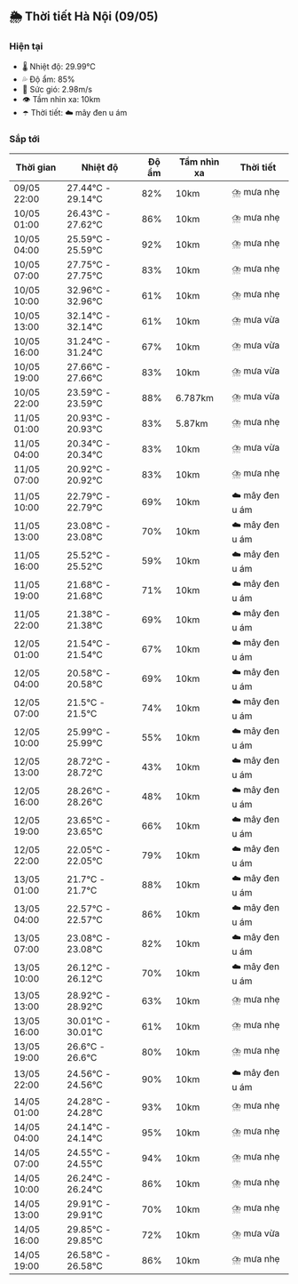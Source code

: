 ## 🌦️ Thời tiết Hà Nội (09/05)

### Hiện tại

- 🌡️ Nhiệt độ: 29.99℃
- 💦 Độ ẩm: 85%
- 💨 Sức gió: 2.98m/s
- 👁️ Tầm nhìn xa: 10km
- ☂️ Thời tiết: ☁️ mây đen u ám

### Sắp tới

| Thời gian | Nhiệt độ | Độ ẩm | Tầm nhìn xa | Thời tiết |
| --- | --- | --- | --- | --- |
| 09/05 22:00 | 27.44℃ - 29.14℃ | 82% | 10km | ⛈️ mưa nhẹ |
| 10/05 01:00 | 26.43℃ - 27.62℃ | 86% | 10km | ⛈️ mưa nhẹ |
| 10/05 04:00 | 25.59℃ - 25.59℃ | 92% | 10km | ⛈️ mưa nhẹ |
| 10/05 07:00 | 27.75℃ - 27.75℃ | 83% | 10km | ⛈️ mưa nhẹ |
| 10/05 10:00 | 32.96℃ - 32.96℃ | 61% | 10km | ⛈️ mưa nhẹ |
| 10/05 13:00 | 32.14℃ - 32.14℃ | 61% | 10km | ⛈️ mưa vừa |
| 10/05 16:00 | 31.24℃ - 31.24℃ | 67% | 10km | ⛈️ mưa vừa |
| 10/05 19:00 | 27.66℃ - 27.66℃ | 83% | 10km | ⛈️ mưa vừa |
| 10/05 22:00 | 23.59℃ - 23.59℃ | 88% | 6.787km | ⛈️ mưa vừa |
| 11/05 01:00 | 20.93℃ - 20.93℃ | 83% | 5.87km | ⛈️ mưa nhẹ |
| 11/05 04:00 | 20.34℃ - 20.34℃ | 83% | 10km | ⛈️ mưa vừa |
| 11/05 07:00 | 20.92℃ - 20.92℃ | 83% | 10km | ⛈️ mưa nhẹ |
| 11/05 10:00 | 22.79℃ - 22.79℃ | 69% | 10km | ☁️ mây đen u ám |
| 11/05 13:00 | 23.08℃ - 23.08℃ | 70% | 10km | ☁️ mây đen u ám |
| 11/05 16:00 | 25.52℃ - 25.52℃ | 59% | 10km | ☁️ mây đen u ám |
| 11/05 19:00 | 21.68℃ - 21.68℃ | 71% | 10km | ☁️ mây đen u ám |
| 11/05 22:00 | 21.38℃ - 21.38℃ | 69% | 10km | ☁️ mây đen u ám |
| 12/05 01:00 | 21.54℃ - 21.54℃ | 67% | 10km | ☁️ mây đen u ám |
| 12/05 04:00 | 20.58℃ - 20.58℃ | 69% | 10km | ☁️ mây đen u ám |
| 12/05 07:00 | 21.5℃ - 21.5℃ | 74% | 10km | ☁️ mây đen u ám |
| 12/05 10:00 | 25.99℃ - 25.99℃ | 55% | 10km | ☁️ mây đen u ám |
| 12/05 13:00 | 28.72℃ - 28.72℃ | 43% | 10km | ☁️ mây đen u ám |
| 12/05 16:00 | 28.26℃ - 28.26℃ | 48% | 10km | ☁️ mây đen u ám |
| 12/05 19:00 | 23.65℃ - 23.65℃ | 66% | 10km | ☁️ mây đen u ám |
| 12/05 22:00 | 22.05℃ - 22.05℃ | 79% | 10km | ☁️ mây đen u ám |
| 13/05 01:00 | 21.7℃ - 21.7℃ | 88% | 10km | ☁️ mây đen u ám |
| 13/05 04:00 | 22.57℃ - 22.57℃ | 86% | 10km | ☁️ mây đen u ám |
| 13/05 07:00 | 23.08℃ - 23.08℃ | 82% | 10km | ☁️ mây đen u ám |
| 13/05 10:00 | 26.12℃ - 26.12℃ | 70% | 10km | ☁️ mây đen u ám |
| 13/05 13:00 | 28.92℃ - 28.92℃ | 63% | 10km | ⛈️ mưa nhẹ |
| 13/05 16:00 | 30.01℃ - 30.01℃ | 61% | 10km | ⛈️ mưa nhẹ |
| 13/05 19:00 | 26.6℃ - 26.6℃ | 80% | 10km | ⛈️ mưa nhẹ |
| 13/05 22:00 | 24.56℃ - 24.56℃ | 90% | 10km | ☁️ mây đen u ám |
| 14/05 01:00 | 24.28℃ - 24.28℃ | 93% | 10km | ⛈️ mưa nhẹ |
| 14/05 04:00 | 24.14℃ - 24.14℃ | 95% | 10km | ⛈️ mưa nhẹ |
| 14/05 07:00 | 24.55℃ - 24.55℃ | 94% | 10km | ⛈️ mưa nhẹ |
| 14/05 10:00 | 26.24℃ - 26.24℃ | 86% | 10km | ⛈️ mưa nhẹ |
| 14/05 13:00 | 29.91℃ - 29.91℃ | 70% | 10km | ⛈️ mưa nhẹ |
| 14/05 16:00 | 29.85℃ - 29.85℃ | 72% | 10km | ⛈️ mưa vừa |
| 14/05 19:00 | 26.58℃ - 26.58℃ | 86% | 10km | ⛈️ mưa nhẹ |
